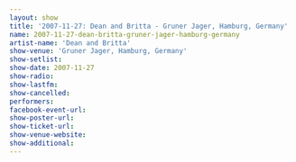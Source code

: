 ```yaml
---
layout: show
title: '2007-11-27: Dean and Britta - Gruner Jager, Hamburg, Germany'
name: 2007-11-27-dean-britta-gruner-jager-hamburg-germany
artist-name: 'Dean and Britta'
show-venue: 'Gruner Jager, Hamburg, Germany'
show-setlist: 
show-date: 2007-11-27
show-radio: 
show-lastfm: 
show-cancelled: 
performers: 
facebook-event-url: 
show-poster-url: 
show-ticket-url: 
show-venue-website: 
show-additional: 
---
```


